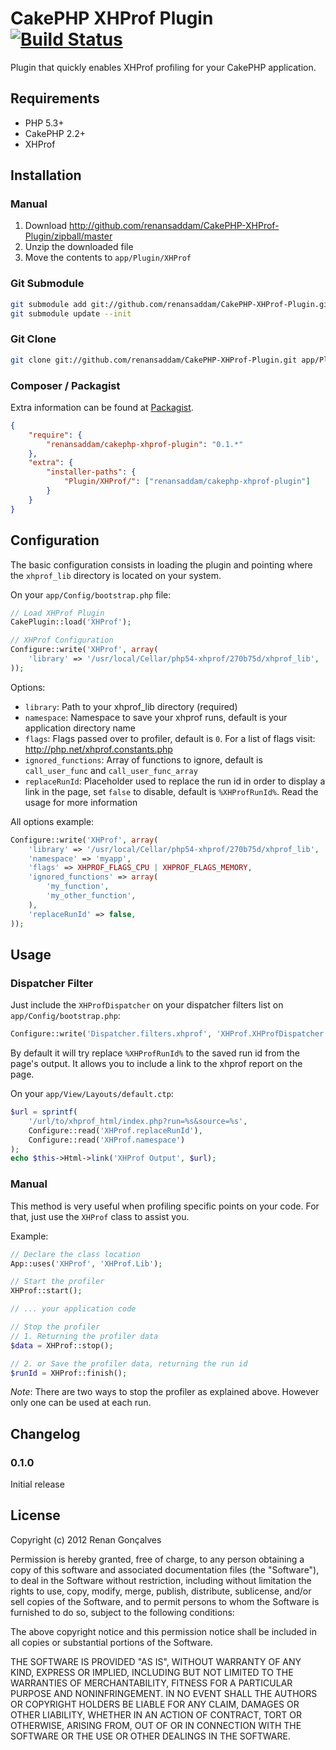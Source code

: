# CakePHP XHProf Plugin [![Build Status](https://secure.travis-ci.org/renansaddam/CakePHP-XHProf-Plugin.png?branch=master)](http://travis-ci.org/renansaddam/CakePHP-XHProf-Plugin)

Plugin that quickly enables XHProf profiling for your CakePHP application.

## Requirements

* PHP 5.3+
* CakePHP 2.2+
* XHProf

## Installation

### Manual

1. Download http://github.com/renansaddam/CakePHP-XHProf-Plugin/zipball/master
2. Unzip the downloaded file
3. Move the contents to `app/Plugin/XHProf`

### Git Submodule

```bash
git submodule add git://github.com/renansaddam/CakePHP-XHProf-Plugin.git app/Plugin/XHProf
git submodule update --init
```

### Git Clone

```bash
git clone git://github.com/renansaddam/CakePHP-XHProf-Plugin.git app/Plugin/XHProf
```

### Composer / Packagist

Extra information can be found at [Packagist](https://packagist.org/packages/renansaddam/cakephp-xhprof-plugin).

```json
{
	"require": {
		"renansaddam/cakephp-xhprof-plugin": "0.1.*"
	},
	"extra": {
		"installer-paths": {
			"Plugin/XHProf/": ["renansaddam/cakephp-xhprof-plugin"]
		}
	}
}
```

## Configuration

The basic configuration consists in loading the plugin and pointing where the `xhprof_lib` directory is located on your system.

On your `app/Config/bootstrap.php` file:

```php
// Load XHProf Plugin
CakePlugin::load('XHProf');

// XHProf Configuration
Configure::write('XHProf', array(
	'library' => '/usr/local/Cellar/php54-xhprof/270b75d/xhprof_lib',
));
```

Options:

* `library`: Path to your xhprof_lib directory (required)
* `namespace`: Namespace to save your xhprof runs, default is your application directory name
* `flags`: Flags passed over to profiler, default is `0`. For a list of flags visit: http://php.net/xhprof.constants.php
* `ignored_functions`: Array of functions to ignore, default is `call_user_func` and `call_user_func_array`
* `replaceRunId`: Placeholder used to replace the run id in order to display a link in the page, set `false` to disable, default is `%XHProfRunId%`. Read the usage for more information

All options example:

```php
Configure::write('XHProf', array(
	'library' => '/usr/local/Cellar/php54-xhprof/270b75d/xhprof_lib',
	'namespace' => 'myapp',
	'flags' => XHPROF_FLAGS_CPU | XHPROF_FLAGS_MEMORY,
	'ignored_functions' => array(
		'my_function',
		'my_other_function',
	),
	'replaceRunId' => false,
));
```

## Usage

### Dispatcher Filter

Just include the `XHProfDispatcher` on your dispatcher filters list on `app/Config/bootstrap.php`:

```php
Configure::write('Dispatcher.filters.xhprof', 'XHProf.XHProfDispatcher');
```

By default it will try replace `%XHProfRunId%` to the saved run id from the page's output. It allows you to include a link to the xhprof report on the page.

On your `app/View/Layouts/default.ctp`:

```php
$url = sprintf(
	'/url/to/xhprof_html/index.php?run=%s&source=%s',
	Configure::read('XHProf.replaceRunId'),
	Configure::read('XHProf.namespace')
);
echo $this->Html->link('XHProf Output', $url);
```

### Manual

This method is very useful when profiling specific points on your code.
For that, just use the `XHProf` class to assist you.

Example:

```php
// Declare the class location
App::uses('XHProf', 'XHProf.Lib');

// Start the profiler
XHProf::start();

// ... your application code

// Stop the profiler
// 1. Returning the profiler data
$data = XHProf::stop();

// 2. or Save the profiler data, returning the run id
$runId = XHProf::finish();
```

_Note_: There are two ways to stop the profiler as explained above. However only one can be used at each run.

## Changelog

### 0.1.0

Initial release

## License

Copyright (c) 2012 Renan Gonçalves

Permission is hereby granted, free of charge, to any person obtaining a copy
of this software and associated documentation files (the "Software"), to deal
in the Software without restriction, including without limitation the rights
to use, copy, modify, merge, publish, distribute, sublicense, and/or sell
copies of the Software, and to permit persons to whom the Software is
furnished to do so, subject to the following conditions:

The above copyright notice and this permission notice shall be included in
all copies or substantial portions of the Software.

THE SOFTWARE IS PROVIDED "AS IS", WITHOUT WARRANTY OF ANY KIND, EXPRESS OR
IMPLIED, INCLUDING BUT NOT LIMITED TO THE WARRANTIES OF MERCHANTABILITY,
FITNESS FOR A PARTICULAR PURPOSE AND NONINFRINGEMENT. IN NO EVENT SHALL THE
AUTHORS OR COPYRIGHT HOLDERS BE LIABLE FOR ANY CLAIM, DAMAGES OR OTHER
LIABILITY, WHETHER IN AN ACTION OF CONTRACT, TORT OR OTHERWISE, ARISING FROM,
OUT OF OR IN CONNECTION WITH THE SOFTWARE OR THE USE OR OTHER DEALINGS IN
THE SOFTWARE.
